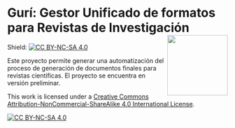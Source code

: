 # Gurí: Gestor Unificado de formatos para Revistas de Investigación <a href="https://github.com/estedeahora/guri"><img src="instructivo/guri_logo.png" align="right" height="138" /></a>

Shield: [![CC BY-NC-SA 4.0][cc-by-nc-sa-shield]][cc-by-nc-sa]

Este proyecto permite generar una automatización del proceso de generación de 
documentos finales para revistas científicas. El proyecto se encuentra en versión preliminar.

This work is licensed under a
[Creative Commons Attribution-NonCommercial-ShareAlike 4.0 International License][cc-by-nc-sa].

[![CC BY-NC-SA 4.0][cc-by-nc-sa-image]][cc-by-nc-sa]

[cc-by-nc-sa]: http://creativecommons.org/licenses/by-nc-sa/4.0/
[cc-by-nc-sa-image]: https://licensebuttons.net/l/by-nc-sa/4.0/88x31.png
[cc-by-nc-sa-shield]: https://img.shields.io/badge/License-CC%20BY--NC--SA%204.0-lightgrey.svg
